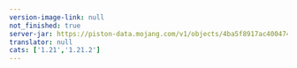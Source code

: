 ```yaml
---
version-image-link: null
not_finished: true
server-jar: https://piston-data.mojang.com/v1/objects/4ba5f8917ac400474751b6e0f20d311d3b726fe7/server.jar
translator: null
cats: ['1.21','1.21.2']
---
```

